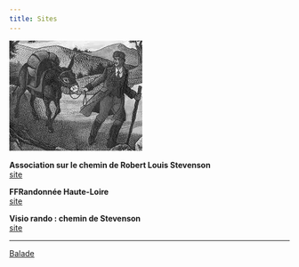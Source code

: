 ```yaml
---
title: Sites
---
```

![Stevenson](
https://raw.githubusercontent.com/LouisRumeau/test-website-repo-3796/main/images/stevenson-modestine.png)

**Association sur le chemin de Robert Louis Stevenson**<br>
[site](https://www.chemin-stevenson.org/)

**FFRandonnée Haute-Loire**<br>
[site](https://www.rando-hauteloire.fr/chemin-stevenson-gr-70/)

**Visio rando : chemin de Stevenson**<br>
[site](https://www.visorando.com/randonnee-chemin-de-stevenson/)

---

[Balade](images/balade-groupe.mp4)